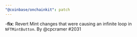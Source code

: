 ```yaml
---
"@coinbase/onchainkit": patch
---
```


-**fix**: Revert Mint changes that were causing an infinite loop in `NFTMintButton`. By @cpcramer #2031
